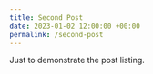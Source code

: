 ```yaml
---
title: Second Post
date: 2023-01-02 12:00:00 +00:00
permalink: /second-post
---
```

Just to demonstrate the post listing.
